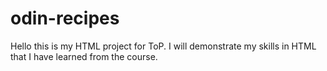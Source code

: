 # odin-recipes
Hello this is my HTML project for ToP. I will demonstrate my skills in HTML that I have learned from the course.
